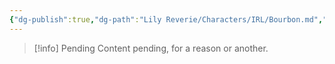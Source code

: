 ```yaml
---
{"dg-publish":true,"dg-path":"Lily Reverie/Characters/IRL/Bourbon.md","permalink":"/lily-reverie/characters/irl/bourbon/","created":"2024-01-20T04:35:32.884-03:00","updated":"2024-01-20T04:36:04.995-03:00"}
---
```



>[!info] Pending
>Content pending, for a reason or another.

